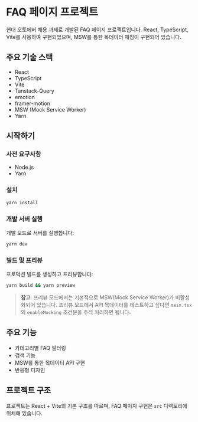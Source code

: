 # FAQ 페이지 프로젝트

현대 오토에버 채용 과제로 개발된 FAQ 페이지 프로젝트입니다. React, TypeScript, Vite를 사용하여 구현되었으며, MSW를 통한 목데이터 패칭이 구현되어 있습니다.

## 주요 기술 스택

- React
- TypeScript
- Vite
- Tanstack-Query
- emotion
- framer-motion
- MSW (Mock Service Worker)
- Yarn

## 시작하기

### 사전 요구사항

- Node.js
- Yarn

### 설치

```bash
yarn install
```

### 개발 서버 실행

개발 모드로 서버를 실행합니다:

```bash
yarn dev
```

### 빌드 및 프리뷰

프로덕션 빌드를 생성하고 프리뷰합니다:

```bash
yarn build && yarn preview
```

> **참고**: 프리뷰 모드에서는 기본적으로 MSW(Mock Service Worker)가 비활성화되어 있습니다. 프리뷰 모드에서 API 목데이터를 테스트하고 싶다면 `main.tsx`의 `enableMocking` 조건문을 주석 처리하면 됩니다.

## 주요 기능

- 카테고리별 FAQ 필터링
- 검색 기능
- MSW를 통한 목데이터 API 구현
- 반응형 디자인

## 프로젝트 구조

프로젝트는 React + Vite의 기본 구조를 따르며, FAQ 페이지 구현은 `src` 디렉토리에 위치해 있습니다.

